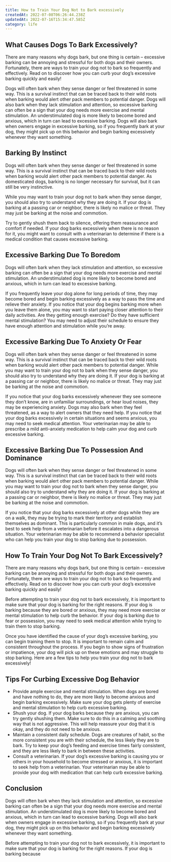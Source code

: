 ```yaml
---
title: How to Train Your Dog Not to Bark excessively
createdAt: 2022-07-08T06:26:44.238Z
updatedAt: 2022-07-16T15:34:47.585Z
category: life
---
```


## What Causes Dogs To Bark Excessively?

There are many reasons why dogs bark, but one thing is certain – excessive barking can be annoying and stressful for both dogs and their owners. Fortunately, there are ways to train your dog not to bark so frequently and effectively. Read on to discover how you can curb your dog’s excessive barking quickly and easily!

Dogs will often bark when they sense danger or feel threatened in some way. This is a survival instinct that can be traced back to their wild roots when barking would alert other pack members to potential danger. Dogs will also bark when they lack stimulation and attention, so excessive barking can often be a sign that your dog needs more exercise and mental stimulation. An understimulated dog is more likely to become bored and anxious, which in turn can lead to excessive barking. Dogs will also bark when owners engage in excessive barking, so if you frequently bark at your dog, they might pick up on this behavior and begin barking excessively whenever they want something.

## Barking By Instinct

Dogs will often bark when they sense danger or feel threatened in some way. This is a survival instinct that can be traced back to their wild roots when barking would alert other pack members to potential danger. As domesticated dogs, barking is no longer necessary for survival, but it can still be very instinctive.

While you may want to train your dog not to bark when they sense danger, you should also try to understand why they are doing it. If your dog is barking at a passing car or neighbor, there is likely no malice or threat. They may just be barking at the noise and commotion.

Try to gently shush them back to silence, offering them reassurance and comfort if needed. If your dog barks excessively when there is no reason for it, you might want to consult with a veterinarian to determine if there is a medical condition that causes excessive barking.

## Excessive Barking Due To Boredom

Dogs will often bark when they lack stimulation and attention, so excessive barking can often be a sign that your dog needs more exercise and mental stimulation. An understimulated dog is more likely to become bored and anxious, which in turn can lead to excessive barking.

If you frequently leave your dog alone for long periods of time, they may become bored and begin barking excessively as a way to pass the time and relieve their anxiety. If you notice that your dog begins barking more when you leave them alone, you may want to start paying closer attention to their daily activities. Are they getting enough exercise? Do they have sufficient mental stimulation? You may need to adjust their schedule to ensure they have enough attention and stimulation while you’re away.

## Excessive Barking Due To Anxiety Or Fear

Dogs will often bark when they sense danger or feel threatened in some way. This is a survival instinct that can be traced back to their wild roots when barking would alert other pack members to potential danger. While you may want to train your dog not to bark when they sense danger, you should also try to understand why they are doing it. If your dog is barking at a passing car or neighbor, there is likely no malice or threat. They may just be barking at the noise and commotion.

If you notice that your dog barks excessively whenever they see someone they don’t know, are in unfamiliar surroundings, or hear loud noises, they may be experiencing anxiety. Dogs may also bark when they feel threatened, as a way to alert owners that they need help. If you notice that your dog barks excessively in certain situations and seems anxious, you may need to seek medical attention. Your veterinarian may be able to prescribe a mild anti-anxiety medication to help calm your dog and curb excessive barking.

## Excessive Barking Due To Possession And Dominance

Dogs will often bark when they sense danger or feel threatened in some way. This is a survival instinct that can be traced back to their wild roots when barking would alert other pack members to potential danger. While you may want to train your dog not to bark when they sense danger, you should also try to understand why they are doing it. If your dog is barking at a passing car or neighbor, there is likely no malice or threat. They may just be barking at the noise and commotion.

If you notice that your dog barks excessively at other dogs while they are on a walk, they may be trying to mark their territory and establish themselves as dominant. This is particularly common in male dogs, and it’s best to seek help from a veterinarian before it escalates into a dangerous situation. Your veterinarian may be able to recommend a behavior specialist who can help you train your dog to stop barking due to possession.

## How To Train Your Dog Not To Bark Excessively?

There are many reasons why dogs bark, but one thing is certain – excessive barking can be annoying and stressful for both dogs and their owners. Fortunately, there are ways to train your dog not to bark so frequently and effectively. Read on to discover how you can curb your dog’s excessive barking quickly and easily!

Before attempting to train your dog not to bark excessively, it is important to make sure that your dog is barking for the right reasons. If your dog is barking because they are bored or anxious, they may need more exercise or mental stimulation to help curb the behavior. If your dog is barking due to fear or possession, you may need to seek medical attention while trying to train them to stop barking.

Once you have identified the cause of your dog’s excessive barking, you can begin training them to stop. It is important to remain calm and consistent throughout the process. If you begin to show signs of frustration or impatience, your dog will pick up on these emotions and may struggle to stop barking. Here are a few tips to help you train your dog not to bark excessively!

## Tips For Curbing Excessive Dog Behavior

- Provide ample exercise and mental stimulation. When dogs are bored and have nothing to do, they are more likely to become anxious and begin barking excessively. Make sure your dog gets plenty of exercise and mental stimulation to help curb excessive barking.
- Shush your dog. If your dog barks because they are anxious, you can try gently shushing them. Make sure to do this in a calming and soothing way that is not aggressive. This will help reassure your dog that it is okay, and they do not need to be anxious.
- Maintain a consistent daily schedule. Dogs are creatures of habit, so the more consistent you are with their schedule, the less likely they are to bark. Try to keep your dog’s feeding and exercise times fairly consistent, and they are less likely to bark in between these activities.
- Consult a veterinarian. If your dog’s excessive barking is causing you or others in your household to become stressed or anxious, it is important to seek help from a veterinarian. Your veterinarian may be able to provide your dog with medication that can help curb excessive barking.

## Conclusion

Dogs will often bark when they lack stimulation and attention, so excessive barking can often be a sign that your dog needs more exercise and mental stimulation. An understimulated dog is more likely to become bored and anxious, which in turn can lead to excessive barking. Dogs will also bark when owners engage in excessive barking, so if you frequently bark at your dog, they might pick up on this behavior and begin barking excessively whenever they want something.

Before attempting to train your dog not to bark excessively, it is important to make sure that your dog is barking for the right reasons. If your dog is barking because

